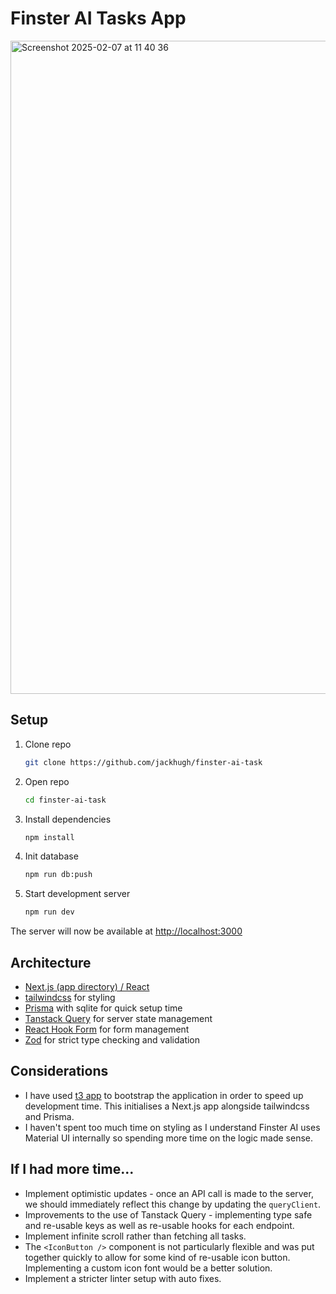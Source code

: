 # Finster AI Tasks App

<img width="1045" alt="Screenshot 2025-02-07 at 11 40 36" src="https://github.com/user-attachments/assets/b2225f04-d08e-41d7-8498-2a8a431b1c80" />

## Setup

1. Clone repo
   ```sh
   git clone https://github.com/jackhugh/finster-ai-task
   ```
2. Open repo
   ```sh
   cd finster-ai-task
   ```
3. Install dependencies
   ```sh
   npm install
   ```
4. Init database
   ```sh
   npm run db:push
   ```
5. Start development server
   ```sh
   npm run dev
   ```

The server will now be available at [http://localhost:3000](http://localhost:3000)

## Architecture

- [Next.js (app directory) / React](https://nextjs.org/docs/app)
- [tailwindcss](https://tailwindcss.com/) for styling
- [Prisma](https://www.prisma.io/) with sqlite for quick setup time
- [Tanstack Query](https://tanstack.com/query/latest) for server state management
- [React Hook Form](https://react-hook-form.com/) for form management
- [Zod](https://zod.dev/) for strict type checking and validation

## Considerations

- I have used [t3 app](https://create.t3.gg/) to bootstrap the application in order to speed up development time. This initialises a Next.js app alongside tailwindcss and Prisma.
- I haven't spent too much time on styling as I understand Finster AI uses Material UI internally so spending more time on the logic made sense.

## If I had more time...

- Implement optimistic updates - once an API call is made to the server, we should immediately reflect this change by updating the `queryClient`.
- Improvements to the use of Tanstack Query - implementing type safe and re-usable keys as well as re-usable hooks for each endpoint.
- Implement infinite scroll rather than fetching all tasks.
- The `<IconButton />` component is not particularly flexible and was put together quickly to allow for some kind of re-usable icon button. Implementing a custom icon font would be a better solution.
- Implement a stricter linter setup with auto fixes.
